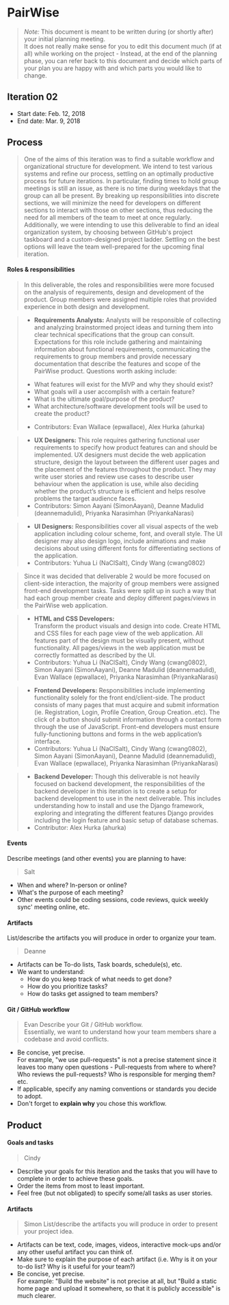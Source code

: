 # PairWise

 > _Note:_ This document is meant to be written during (or shortly after) your initial planning meeting.     
 > It does not really make sense for you to edit this document much (if at all) while working on the project - Instead, at the end of the planning phase, you can refer back to this document and decide which parts of your plan you are happy with and which parts you would like to change.


## Iteration 02

 * Start date: Feb. 12, 2018
 * End date: Mar. 9, 2018

## Process

> One of the aims of this iteration was to find a suitable workflow and organizational structure for development. We intend to test various systems and refine our process, settling on an optimally productive process for future iterations. In particular, finding times to hold group meetings is still an issue, as there is no time during weekdays that the group can all be present. By breaking up responsibilities into discrete sections, we will minimize the need for developers on different sections to interact with those on other sections, thus reducing the need for all members of the team to meet at once regularly. Additionally, we were intending to use this deliverable to find an ideal organization system, by choosing between GitHub's project taskboard and a custom-designed project ladder. Settling on the best options will leave the team well-prepared for the upcoming final iteration.

#### Roles & responsibilities

> In this deliverable, the roles and responsibilities were more focused on the analysis of requirements, design and development of the product. Group members were assigned multiple roles that provided experience in both design and development. 


>* **Requirements Analysts:**
> Analysts will be responsible of collecting and analyzing brainstormed project ideas and turning them into clear technical specifications that the group can consult. Expectations for this role include gathering and maintaining information about functional requirements, communicating the requirements to group members and provide necessary documentation that describe the features and scope of the PairWise product. Questions worth asking include:  
> - What features will exist for the MVP and why they should exist?
> - What goals will a user accomplish with a certain feature?
> - What is the ultimate goal/purpose of the product?
> - What architecture/software development tools will be used to create the product?
>* Contributors: Evan Wallace (epwallace), Alex Hurka (ahurka)

>* **UX Designers:** 
> This role requires gathering functional user requirements to specify how product features can and should be implemented. UX designers must decide the web application structure, design the layout between the different user pages and the placement of the features throughout the product. They may write user stories and review use cases to describe user behaviour when the application is use, while also deciding whether the product’s structure is efficient and helps resolve problems the target audience faces. 
>* Contributors: Simon Aayani (SimonAayani), Deanne Madulid (deannemadulid), Priyanka Narasimhan (PriyankaNarasi)

>* **UI Designers:** 
> Responsibilities cover all visual aspects of the web application including colour scheme, font, and overall style. The UI designer may also design logo, include animations and make decisions about using different fonts for differentiating sections of the application. 
>* Contributors: Yuhua Li (NaClSalt), Cindy Wang (cwang0802)

> Since it was decided that deliverable 2 would be more focused on client-side interaction, the majority of group members were assigned front-end development tasks. Tasks were split up in such a way that had each group member create and deploy different pages/views in the PairWise web application.  

>* **HTML and CSS Developers:**  
> Transform the product visuals and design into code. Create HTML and CSS files for each page view of the web application. All features part of the design must be visually present, without functionality. All pages/views in the web application must be correctly formatted as described by the UI. 
>* Contributors: Yuhua Li (NaClSalt), Cindy Wang (cwang0802), Simon Aayani (SimonAayani), Deanne Madulid (deannemadulid), Evan Wallace (epwallace), Priyanka Narasimhan (PriyankaNarasi)

>* **Frontend Developers:** 
> Responsibilities include implementing functionality solely for the front end/client-side. The product consists of many pages that must acquire and submit information (ie. Registration, Login, Profile Creation, Group Creation..etc). The click of a button should submit information through a contact form through the use of JavaScript. Front-end developers must ensure fully-functioning buttons and forms in the web application’s interface.
>* Contributors: Yuhua Li (NaClSalt), Cindy Wang (cwang0802), Simon Aayani (SimonAayani), Deanne Madulid (deannemadulid), Evan Wallace (epwallace), Priyanka Narasimhan (PriyankaNarasi)

>* **Backend Developer:** 
> Though this deliverable is not heavily focused on backend development, the responsibilities of the backend developer in this iteration is to create a setup for backend development to use in the next deliverable. This includes understanding how to install and use the Django framework, exploring and integrating the different features Django provides including the login feature and basic setup of database schemas. 
>* Contributor: Alex Hurka (ahurka)


#### Events

Describe meetings (and other events) you are planning to have:

> Salt
 * When and where? In-person or online?
 * What's the purpose of each meeting?
 * Other events could be coding sessions, code reviews, quick weekly sync' meeting online, etc.

#### Artifacts

List/describe the artifacts you will produce in order to organize your team.       

> Deanne
 * Artifacts can be To-do lists, Task boards, schedule(s), etc.
 * We want to understand:
   * How do you keep track of what needs to get done?
   * How do you prioritize tasks?
   * How do tasks get assigned to team members?

#### Git / GitHub workflow

> Evan
Describe your Git / GitHub workflow.     
Essentially, we want to understand how your team members share a codebase and avoid conflicts.

 * Be concise, yet precise.      
For example, "we use pull-requests" is not a precise statement since it leaves too many open questions - Pull-requests from where to where? Who reviews the pull-requests? Who is responsible for merging them? etc.
 * If applicable, specify any naming conventions or standards you decide to adopt.
 * Don't forget to **explain why** you chose this workflow.



## Product

#### Goals and tasks

> Cindy
 * Describe your goals for this iteration and the tasks that you will have to complete in order to achieve these goals.
 * Order the items from most to least important.
 * Feel free (but not obligated) to specify some/all tasks as user stories.

#### Artifacts

> Simon
List/describe the artifacts you will produce in order to present your project idea.

 * Artifacts can be text, code, images, videos, interactive mock-ups and/or any other useful artifact you can think of.
 * Make sure to explain the purpose of each artifact (i.e. Why is it on your to-do list? Why is it useful for your team?)
 * Be concise, yet precise.         
   For example: "Build the website" is not precise at all, but "Build a static home page and upload it somewhere, so that it is publicly accessible" is much clearer.
